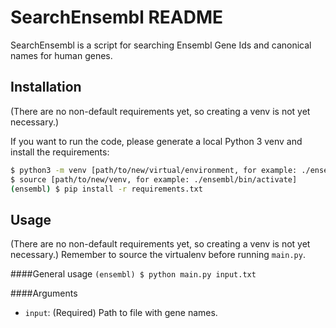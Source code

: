 # SearchEnsembl README

SearchEnsembl is a script for searching Ensembl Gene Ids and canonical names for human genes.
 
## Installation
(There are no non-default requirements yet, so creating a venv is not yet necessary.)

If you want to run the code, please generate a local Python 3 venv and install the requirements:

```bash
$ python3 -m venv [path/to/new/virtual/environment, for example: ./ensembl]
$ source [path/to/new/venv, for example: ./ensembl/bin/activate]
(ensembl) $ pip install -r requirements.txt
```

## Usage
(There are no non-default requirements yet, so creating a venv is not yet necessary.)
Remember to source the virtualenv before running `main.py`.

####General usage
```(ensembl) $ python main.py input.txt```

####Arguments
* `input`: (Required) Path to file with gene names.